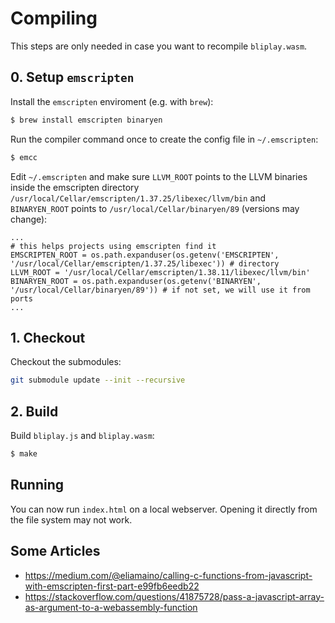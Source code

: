 # Compiling

This steps are only needed in case you want to recompile `bliplay.wasm`.

## 0. Setup `emscripten`

Install the `emscripten` enviroment (e.g. with `brew`):

```sh
$ brew install emscripten binaryen
```

Run the compiler command once to create the config file in `~/.emscripten`:

```sh
$ emcc
```

Edit `~/.emscripten` and make sure `LLVM_ROOT` points to the LLVM binaries inside the emscripten directory `/usr/local/Cellar/emscripten/1.37.25/libexec/llvm/bin` and `BINARYEN_ROOT` points to `/usr/local/Cellar/binaryen/89` (versions may change):

```
...
# this helps projects using emscripten find it
EMSCRIPTEN_ROOT = os.path.expanduser(os.getenv('EMSCRIPTEN', '/usr/local/Cellar/emscripten/1.37.25/libexec')) # directory
LLVM_ROOT = '/usr/local/Cellar/emscripten/1.38.11/libexec/llvm/bin'
BINARYEN_ROOT = os.path.expanduser(os.getenv('BINARYEN', '/usr/local/Cellar/binaryen/89')) # if not set, we will use it from ports
...
```

## 1. Checkout

Checkout the submodules:

```sh
git submodule update --init --recursive
```


## 2. Build

Build `bliplay.js` and `bliplay.wasm`:

```sh
$ make
```

## Running

You can now run `index.html` on a local webserver. Opening it directly from the file system may not work.

## Some Articles

- <https://medium.com/@eliamaino/calling-c-functions-from-javascript-with-emscripten-first-part-e99fb6eedb22>
- <https://stackoverflow.com/questions/41875728/pass-a-javascript-array-as-argument-to-a-webassembly-function>
